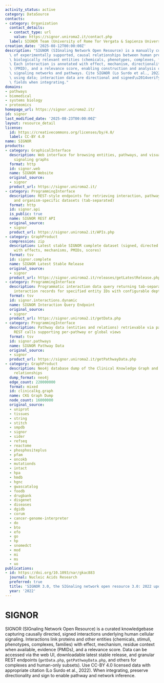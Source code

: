 ```yaml
---
activity_status: active
category: DataSource
contacts:
- category: Organization
  contact_details:
  - contact_type: url
    value: https://signor.uniroma2.it/contact.php
  label: SIGNOR Team (University of Rome Tor Vergata & Sapienza University of Rome)
creation_date: '2025-08-12T00:00:00Z'
description: "SIGNOR (SIGnaling Network Open Resource) is a manually curated repository\
  \ of experimentally supported, causal relationships between human proteins and other\
  \ biologically relevant entities (chemicals, phenotypes, complexes, families, stimuli).\
  \ Each interaction is annotated with effect, mechanism, directionality, evidence\
  \ (PMID), and a relevance score, enabling construction and analysis of signed, directed\
  \ signaling networks and pathways. Cite SIGNOR (Lo Surdo et al., 2022 NAR) when\
  \ using data; interaction data are directional and signed\u2014verify effect/mechanism\
  \ fields when integrating."
domains:
- pathways
- biomedical
- systems biology
- proteomics
homepage_url: https://signor.uniroma2.it/
id: signor
last_modified_date: '2025-08-23T00:00:00Z'
layout: resource_detail
license:
  id: https://creativecommons.org/licenses/by/4.0/
  label: CC-BY 4.0
name: SIGNOR
products:
- category: GraphicalInterface
  description: Web interface for browsing entities, pathways, and visualizing causal
    signaling graphs
  format: http
  id: signor.web
  name: SIGNOR Website
  original_source:
  - signor
  product_url: https://signor.uniroma2.it/
- category: ProgrammingInterface
  description: REST-style endpoints for retrieving interaction, pathway, complex,
    and organism-specific datasets (tab-separated)
  format: http
  id: signor.api
  is_public: true
  name: SIGNOR REST API
  original_source:
  - signor
  product_url: https://signor.uniroma2.it/APIs.php
- category: GraphProduct
  compression: zip
  description: Latest stable SIGNOR complete dataset (signed, directed causal interactions
    with effects, mechanisms, PMIDs, scores)
  format: tsv
  id: signor.complete
  name: SIGNOR Latest Stable Release
  original_source:
  - signor
  product_url: https://signor.uniroma2.it/releases/getLatestRelease.php
- category: ProgrammingInterface
  description: Programmatic interaction data query returning tab-separated causal
    interaction records for specified entity IDs with configurable depth and type
  format: tsv
  id: signor.interactions.dynamic
  name: SIGNOR Interaction Query Endpoint
  original_source:
  - signor
  product_url: https://signor.uniroma2.it/getData.php
- category: ProgrammingInterface
  description: Pathway data (entities and relations) retrievable via parameterized
    REST calls supporting per-pathway or global views
  format: tsv
  id: signor.pathways
  name: SIGNOR Pathway Data
  original_source:
  - signor
  product_url: https://signor.uniroma2.it/getPathwayData.php
- category: GraphProduct
  description: Neo4j database dump of the Clinical Knowledge Graph and additional
    relationships
  dump_format: neo4j
  edge_count: 220000000
  format: mixed
  id: clinicalkg.graph
  name: CKG Graph Dump
  node_count: 16000000
  original_source:
  - uniprot
  - tissues
  - string
  - stitch
  - smpdb
  - signor
  - sider
  - refseq
  - reactome
  - phosphositeplus
  - pfam
  - oncokb
  - mutationds
  - intact
  - hpa
  - hmdb
  - hgnc
  - gwascatalog
  - foodb
  - drugbank
  - disgenet
  - diseases
  - dgidb
  - corum
  - cancer-genome-interpreter
  - do
  - bto
  - efo
  - go
  - hp
  - snomedct
  - mod
  - mi
  - ms
  - uo
publications:
- id: https://doi.org/10.1093/nar/gkac883
  journal: Nucleic Acids Research
  preferred: true
  title: 'SIGNOR 3.0, the SIGnaling network open resource 3.0: 2022 update'
  year: '2022'
---
```

# SIGNOR

SIGNOR (SIGnaling Network Open Resource) is a curated knowledgebase capturing causally directed, signed interactions underlying human cellular signaling. Interactions link proteins and other entities (chemicals, stimuli, phenotypes, complexes, families) with effect, mechanism, residue context when available, evidence (PMIDs), and a relevance score. Data can be accessed via the web UI, downloadable latest stable release, and granular REST endpoints (`getData.php`, `getPathwayData.php`, and others for complexes and human-only subsets). Use CC-BY 4.0 licensed data with appropriate citation (Lo Surdo et al., 2022). When integrating, preserve directionality and sign to enable pathway and network inference.